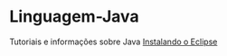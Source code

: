 # Linguagem-Java
Tutoriais e informações sobre Java
[Instalando o Eclipse](https://youtu.be/sBVBuN-ZfG8)
